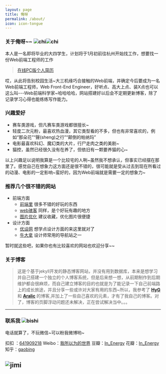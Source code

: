 ```yaml
---
layout: page
title: 俺呀
permalink: /about/
icon: icon-tongue
---
```


### 关于俺呀~~ ![chi](http://7xonct.com1.z0.glb.clouddn.com/rabit/chi.gif)![chi](http://7xonct.com1.z0.glb.clouddn.com/rabit/chi.gif)

本人是一名即将毕业的大四学生，计划将于1月初前往杭州开始找工作，想要找一份Web前端工程师的工作


> [在线PC版个人简历](http://momeakl.github.io/CV/) 

哎，从此将告别校园生活~大三机缘巧合接触的Web前端，并确定今后要成为一名Web前端工程师，Web Front-End Engineer，好听点、高大上点、装X点也可以这么叫---Web前端科学家~哈哈哈哈，网站搭建好以后会不定期更新博客，除了记录学习心得也能练练写作能力。


### 兴趣爱好 

* 赛车类游戏，但凡赛车类游戏都很擅长~
* 轻度二次元粉，最喜欢热血漫，其它类型看的不多，但也有非常喜欢的，例如“那朵花”“聲(sheng)之行”“颠倒的帕纳玛”
* 电影最喜欢科幻、魔幻类的大片，行尸走肉之类的美剧~
* 猫控，虽然已经很久没有在养了，但依旧有一颗要养猫的心~

以上兴趣足以说明我算是一个比较宅的人咧~虽然我不想承认，但事实已经摆在那里了。感觉自己在想象力这方面还是很不错的，很可能就是受从过去到现在所看过的动漫、电影的一定影响~蛮好的，因为Web前端就是需要一定的想象力~
    

### 推荐几个很不错的网站 

- 前端方面
  + [前端里](http://www.yyyweb.com/) 很多不错的好玩的东西
  + [web骇客](http://www.webhek.com/) 同样，是个好玩有趣的地方
  + [图片优化](http://optimizilla.com/zh/) 建议收藏，优化图片很便捷
- 设计方面
  + [优设网](http://www.uisdc.com/) 想学点设计方面的来这里就对了
  + [牛大拿](http://www.niudana.com/) 设计师常用的导航站之一


暂时就这些吧，如果你也有比较喜欢的网站也欢迎分享~~


### 关于博客

> 这是个基于jekyll开发的静态博客网站，并没有用到数据库，本来是想学习并自己搭建一个独立的个人博客系统，但是后来想一想，从前期制作到后期维护都会很麻烦，而自己建立博客的目的也就是为了能记录一下自己前端路上的成长旅途，并且分享一些或许对大家有用的东西~所以，我参考了 **[HyG](http://gaohaoyang.github.io/)** 和 **[Aralic](http://aralic.github.io/)** 的博客,并加上了一些自己喜欢的元素，才有了我自己的博客。对了，博客的页脚浮动问题还未解决，正在尝试解决当中。。。


---

### 联系我 ![bishi](http://7xonct.com1.z0.glb.clouddn.com/rabit/bisihi.gif)

电话就算了，不玩微信~可以粉我微博哟~

 扣扣 ：[641909218](http://momeakl.github.io)  Weibo：[我所以为的世界](http://weibo.com/u/2766023655)  豆瓣：[In_Energy]( http://www.douban.com/people/In_Energy/)  花瓣：[In_Energy](http://huaban.com/momeakl/)  知乎：[gaobing](http://www.zhihu.com/people/gao-bing-89)


![jimi](http://7xonct.com1.z0.glb.clouddn.com/blog/jimi.jpeg)
---